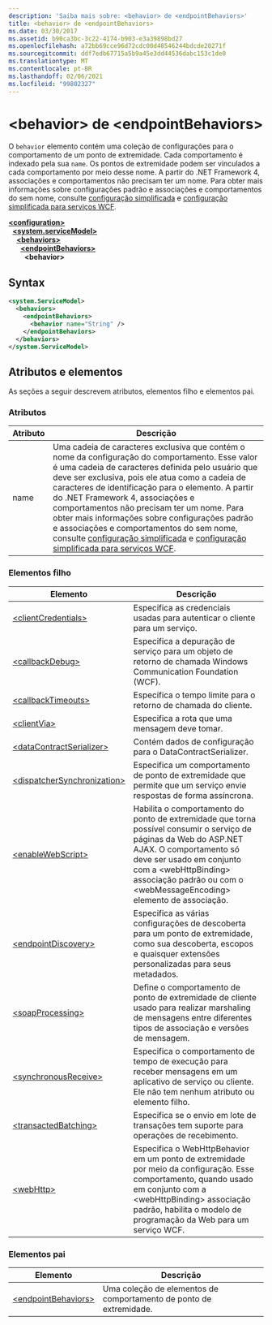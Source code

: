 ```yaml
---
description: 'Saiba mais sobre: <behavior> de <endpointBehaviors>'
title: <behavior> de <endpointBehaviors>
ms.date: 03/30/2017
ms.assetid: b90ca3bc-3c22-4174-b903-e3a39898bd27
ms.openlocfilehash: a72bb69cce96d72cdc00d48546244bdcde20271f
ms.sourcegitcommit: ddf7edb67715a5b9a45e3dd44536dabc153c1de0
ms.translationtype: MT
ms.contentlocale: pt-BR
ms.lasthandoff: 02/06/2021
ms.locfileid: "99802327"
---
```

# <a name="behavior-of-endpointbehaviors"></a>\<behavior> de \<endpointBehaviors>

O `behavior` elemento contém uma coleção de configurações para o comportamento de um ponto de extremidade. Cada comportamento é indexado pela sua `name`. Os pontos de extremidade podem ser vinculados a cada comportamento por meio desse nome. A partir do .NET Framework 4, associações e comportamentos não precisam ter um nome. Para obter mais informações sobre configurações padrão e associações e comportamentos do sem nome, consulte [configuração simplificada](../../../wcf/simplified-configuration.md) e [configuração simplificada para serviços WCF](../../../wcf/samples/simplified-configuration-for-wcf-services.md).  
  
[**\<configuration>**](../configuration-element.md)\
&nbsp;&nbsp;[**\<system.serviceModel>**](system-servicemodel.md)\
&nbsp;&nbsp;&nbsp;&nbsp;[**\<behaviors>**](behaviors.md)\
&nbsp;&nbsp;&nbsp;&nbsp;&nbsp;&nbsp;[**\<endpointBehaviors>**](endpointbehaviors.md)\
&nbsp;&nbsp;&nbsp;&nbsp;&nbsp;&nbsp;&nbsp;&nbsp;**\<behavior>**  
  
## <a name="syntax"></a>Syntax  
  
```xml  
<system.ServiceModel>
  <behaviors>
    <endpointBehaviors>
      <behavior name="String" />
    </endpointBehaviors>
  </behaviors>
</system.ServiceModel>
```  
  
## <a name="attributes-and-elements"></a>Atributos e elementos  

 As seções a seguir descrevem atributos, elementos filho e elementos pai.  
  
### <a name="attributes"></a>Atributos  
  
|Atributo|Descrição|  
|---------------|-----------------|  
|name|Uma cadeia de caracteres exclusiva que contém o nome da configuração do comportamento. Esse valor é uma cadeia de caracteres definida pelo usuário que deve ser exclusiva, pois ele atua como a cadeia de caracteres de identificação para o elemento. A partir do .NET Framework 4, associações e comportamentos não precisam ter um nome. Para obter mais informações sobre configurações padrão e associações e comportamentos do sem nome, consulte [configuração simplificada](../../../wcf/simplified-configuration.md) e [configuração simplificada para serviços WCF](../../../wcf/samples/simplified-configuration-for-wcf-services.md).|  
  
### <a name="child-elements"></a>Elementos filho  
  
|Elemento|Descrição|  
|-------------|-----------------|  
|[\<clientCredentials>](clientcredentials.md)|Especifica as credenciais usadas para autenticar o cliente para um serviço.|  
|[\<callbackDebug>](callbackdebug.md)|Especifica a depuração de serviço para um objeto de retorno de chamada Windows Communication Foundation (WCF).|  
|[\<callbackTimeouts>](callbacktimeouts.md)|Especifica o tempo limite para o retorno de chamada do cliente.|  
|[\<clientVia>](clientvia.md)|Especifica a rota que uma mensagem deve tomar.|  
|[\<dataContractSerializer>](datacontractserializer.md)|Contém dados de configuração para o DataContractSerializer.|  
|[\<dispatcherSynchronization>](dispatchersynchronization.md)|Especifica um comportamento de ponto de extremidade que permite que um serviço envie respostas de forma assíncrona.|  
|[\<enableWebScript>](enablewebscript.md)|Habilita o comportamento do ponto de extremidade que torna possível consumir o serviço de páginas da Web do ASP.NET AJAX. O comportamento só deve ser usado em conjunto com a \<webHttpBinding> associação padrão ou com o \<webMessageEncoding> elemento de associação.|  
|[\<endpointDiscovery>](endpointdiscovery.md)|Especifica as várias configurações de descoberta para um ponto de extremidade, como sua descoberta, escopos e quaisquer extensões personalizadas para seus metadados.|  
|[\<soapProcessing>](soapprocessing.md)|Define o comportamento de ponto de extremidade de cliente usado para realizar marshaling de mensagens entre diferentes tipos de associação e versões de mensagem.|  
|[\<synchronousReceive>](synchronousreceive-element.md)|Especifica o comportamento de tempo de execução para receber mensagens em um aplicativo de serviço ou cliente. Ele não tem nenhum atributo ou elemento filho.|  
|[\<transactedBatching>](transactedbatching.md)|Especifica se o envio em lote de transações tem suporte para operações de recebimento.|  
|[\<webHttp>](webhttp.md)|Especifica o WebHttpBehavior em um ponto de extremidade por meio da configuração. Esse comportamento, quando usado em conjunto com a \<webHttpBinding> associação padrão, habilita o modelo de programação da Web para um serviço WCF.|  
  
### <a name="parent-elements"></a>Elementos pai  
  
|Elemento|Descrição|  
|-------------|-----------------|  
|[\<endpointBehaviors>](endpointbehaviors.md)|Uma coleção de elementos de comportamento de ponto de extremidade.|
